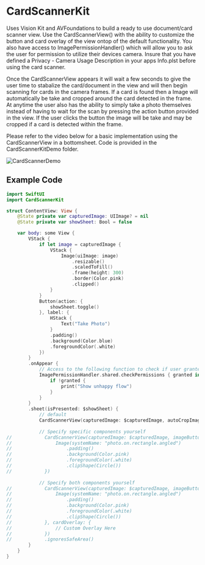 # CardScannerKit

Uses Vision Kit and AVFoundations to build a ready to use document/card scanner view. Use the CardScannerView() with the ability to customize the button and card overlay of the view ontop of the default functionality. You also have access to ImagePermissionHandler() which will allow you to ask the user for permission to utilize their devices camera. Insure that you have defined a Privacy - Camera Usage Description in your apps Info.plst before using the card scanner.

Once the CardScannerView appears it will wait a few seconds to give the user time to stabalize the card/document in the view and will then begin scanning for cards in the camera frames. If a card is found then a Image will automatically be take and cropped around the card detected in the frame.
At anytime the user also has the ability to simply take a photo themselves instead of having to wait for the scan by pressing the action button provided in the view. If the user clicks the button the image will be take and may be cropped if a card is detected within the frame.

Please refer to the video below for a basic implementation using the CardScannerView in a bottomsheet. Code is provided in the CardScannerKitDemo folder.

![CardScannerDemo](https://github.com/Mayank808/CardScannerKit/assets/70068077/be793591-66e7-454d-8d2a-e4106b178394)

## Example Code

```swift
import SwiftUI
import CardScannerKit

struct ContentView: View {
    @State private var capturedImage: UIImage? = nil
    @State private var showSheet: Bool = false

    var body: some View {
        VStack {
            if let image = capturedImage {
                VStack {
                    Image(uiImage: image)
                        .resizable()
                        .scaledToFill()
                        .frame(height: 300)
                        .border(Color.pink)
                        .clipped()
                }
            }
            Button(action: {
                showSheet.toggle()
            }, label: {
                HStack {
                    Text("Take Photo")
                }
                .padding()
                .background(Color.blue)
                .foregroundColor(.white)
            })
        }
        .onAppear {
            // Access to the following function to check if user granted camera permissions.
            ImagePermissionHandler.shared.checkPermissions { granted in
                if !granted {
                    print("Show unhappy flow")
                }
            }
        }
        .sheet(isPresented: $showSheet) {
            // default
            CardScannerView(capturedImage: $capturedImage, autoCropImage: true)
            
            // Specify specific components yourself
//            CardScannerView(capturedImage: $capturedImage, imageButton: {
//                Image(systemName: "photo.on.rectangle.angled")
//                    .padding()
//                    .background(Color.pink)
//                    .foregroundColor(.white)
//                    .clipShape(Circle())
//            })
            
            // Specify both components yourself
//            CardScannerView(capturedImage: $capturedImage, imageButton: {
//                Image(systemName: "photo.on.rectangle.angled")
//                    .padding()
//                    .background(Color.pink)
//                    .foregroundColor(.white)
//                    .clipShape(Circle())
//            }, cardOverlay: {
//                // Custom Overlay Here
//            })
//            .ignoresSafeArea()
        }
    }
}
